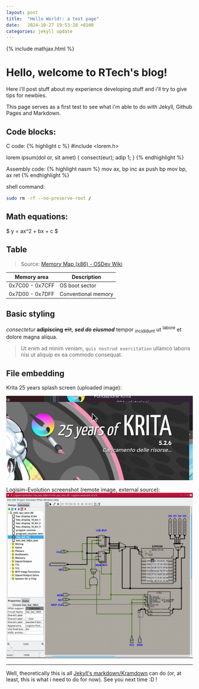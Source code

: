 ```yaml
---
layout: post
title:  "Hello World!: a test page"
date:   2024-10-27 19:53:28 +0100
categories: jekyll update
---
```


{% include mathjax.html %}

# Hello, welcome to RTech's blog!

Here i'll post stuff about my experience developing stuff and i'll try to give tips for newbies.

This page serves as a first test to see what i'm able to do with Jekyll, Github Pages and Markdown.

## Code blocks:
C code:
{% highlight c %}
#include <lorem.h>

lorem ipsum(dol or, sit amet) {
  consect(eur);
  adip 1;
}
{% endhighlight %}

Assembly code:
{% highlight nasm %}
mov ax, bp
inc ax
push bp
mov bp, ax
ret
{% endhighlight %}

shell command:
```sh
sudo rm -rf --no-preserve-root /
```

## Math equations:

$ y = ax^2 + bx + c $

## Table

> Source: [Memory Map (x86) - OSDev Wiki](https://wiki.osdev.https://wiki.osdev.org/Memory_Map_(x86)#Overvieworg/Memory_Map_(x86)#Overview)

| Memory area | Description |
|-------------|-------------|
| 0x7C00 - 0x7CFF | OS boot sector |
| 0x7D00 - 0x7DFF | Conventional memory |

## Basic styling

*consectetur* __adipiscing__ ~~elit~~, ***sed do eiusmod*** tempor <sub>incididunt</sub> ut <sup>labore</sup> et dolore magna aliqua.
> Ut enim ad minim veniam,
`quis nostrud exercitation` ullamco laboris nisi ut aliquip ex ea commodo consequat.

## File embedding

Krita 25 years splash screen (uploaded image):

![Krita 25 Years splash screen (placeholder text)](/assets/2024-10-27-hello-world-a-test-page/krita_25yrs.png)

Logisim-Evolution screenshot (remote image, external source):
![Logisim-Evolution screenshot (placeholder text)](https://github.com/logisim-evolution/logisim-evolution/raw/main/docs/img/logisim-evolution-01.png)

---

Well, theoretically this is all [Jekyll's markdown/Kramdown](https://www.markdownguide.org/tools/jekyll/) can do (or, at least, this is what i need to do for now). See you next time :D !
